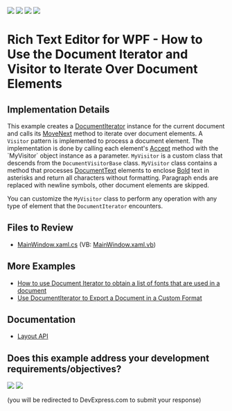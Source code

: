 <!-- default badges list -->
![](https://img.shields.io/endpoint?url=https://codecentral.devexpress.com/api/v1/VersionRange/150736163/24.2.1%2B)
[![](https://img.shields.io/badge/Open_in_DevExpress_Support_Center-FF7200?style=flat-square&logo=DevExpress&logoColor=white)](https://supportcenter.devexpress.com/ticket/details/T830510)
[![](https://img.shields.io/badge/📖_How_to_use_DevExpress_Examples-e9f6fc?style=flat-square)](https://docs.devexpress.com/GeneralInformation/403183)
[![](https://img.shields.io/badge/💬_Leave_Feedback-feecdd?style=flat-square)](#does-this-example-address-your-development-requirementsobjectives)
<!-- default badges end -->
# Rich Text Editor for WPF - How to Use the Document Iterator and Visitor to Iterate Over Document Elements

## Implementation Details

This example creates a [DocumentIterator](https://docs.devexpress.com/OfficeFileAPI/DevExpress.XtraRichEdit.API.Native.DocumentIterator) instance for the current document and calls its [MoveNext](https://docs.devexpress.com/OfficeFileAPI/devexpress.xtrarichedit.api.native.documentiterator.movenext.overloads) method to iterate over document elements. A `Visitor` pattern is implemented to process a document element. The implementation is done by calling each element's [Accept](https://docs.devexpress.com/OfficeFileAPI/DevExpress.XtraRichEdit.API.Native.IDocumentElement.Accept(DevExpress.XtraRichEdit.API.Native.IDocumentVisitor)) method with the `MyVisitor` object instance as a parameter. `MyVisitor` is a custom class that descends from the `DocumentVisitorBase` class. `MyVisitor` class contains a method that processes [DocumentText](https://docs.devexpress.com/OfficeFileAPI/DevExpress.XtraRichEdit.API.Native.DocumentText) elements to enclose [Bold](https://docs.devexpress.com/OfficeFileAPI/DevExpress.XtraRichEdit.API.Native.CharacterPropertiesBase.Bold) text in asterisks and return all characters without formatting. Paragraph ends are replaced with newline symbols, other document elements are skipped.

You can customize the `MyVisitor` class to perform any operation with any type of element that the `DocumentIterator` encounters.

## Files to Review

* [MainWindow.xaml.cs](./CS/DocumentIteratorExample/MainWindow.xaml.cs) (VB: [MainWindow.xaml.vb](./VB/DocumentIteratorExample/MainWindow.xaml.vb))

## More Examples

* [How to use Document Iterator to obtain a list of fonts that are used in a document](https://github.com/DevExpress-Examples/how-to-use-document-iterator-to-obtain-a-list-of-fonts-that-are-used-in-a-document-t438475)
* [Use DocumentIterator to Export a Document in a Custom Format](https://github.com/DevExpress-Examples/how-to-use-documentiterator-to-export-document-in-a-custom-format)

## Documentation

* [Layout API](https://docs.devexpress.com/WPF/114152/controls-and-libraries/rich-text-editor/page-layout/layout-api)
<!-- feedback -->
## Does this example address your development requirements/objectives?

[<img src="https://www.devexpress.com/support/examples/i/yes-button.svg"/>](https://www.devexpress.com/support/examples/survey.xml?utm_source=github&utm_campaign=wpf-richedit-use-document-iterator-and-visitor&~~~was_helpful=yes) [<img src="https://www.devexpress.com/support/examples/i/no-button.svg"/>](https://www.devexpress.com/support/examples/survey.xml?utm_source=github&utm_campaign=wpf-richedit-use-document-iterator-and-visitor&~~~was_helpful=no)

(you will be redirected to DevExpress.com to submit your response)
<!-- feedback end -->
